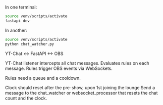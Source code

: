In one terminal:
```bash
source venv/scripts/activate
fastapi dev
```

In another:
```bash
source venv/scripts/activate
python chat_watcher.py
```

YT-Chat <-> FastAPI <-> OBS

YT-Chat listener intercepts all chat messages.
Evaluates rules on each message.
Rules trigger OBS events via WebSockets.

Rules need a queue and a cooldown.

Clock should reset after the pre-show, upon 1st joining the lounge
Send a message to the chat_watcher or websocket_processor that resets
the chat count and the clock.

